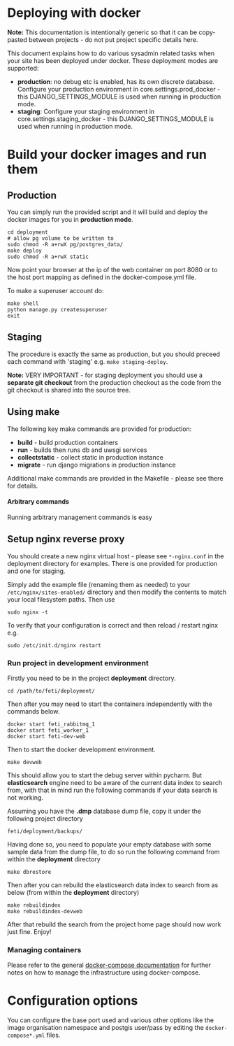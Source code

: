 # Deploying with docker

**Note:** This documentation is intentionally generic so that it can
be copy-pasted between projects - do not put project specific details here.

This document explains how to do various sysadmin related tasks when your
site has been deployed under docker. These deployment modes are supported:

* **production**: no debug etc is enabled, has its own discrete database. Configure
  your production environment in core.settings.prod_docker - this
  DJANGO_SETTINGS_MODULE is used when running in production mode.
* **staging**: Configure your staging environment in core.settings.staging_docker -
  this DJANGO_SETTINGS_MODULE is used when running in production mode.

# Build your docker images and run them

## Production

You can simply run the provided script and it will build and deploy the docker
images for you in **production mode**.

```
cd deployment
# allow pg volume to be written to
sudo chmod -R a+rwX pg/postgres_data/
make deploy
sudo chmod -R a+rwX static
```

Now point your browser at the ip of the web container on port 8080 or to the
host port mapping as defined in the docker-compose.yml file.


To make a superuser account do:

```
make shell
python manage.py createsuperuser
exit
```

## Staging

The procedure is exactly the same as production, but you should preceed
each command with 'staging' e.g. ``make staging-deploy``.

**Note:** VERY IMPORTANT - for staging deployment you should use a **separate
git checkout**  from the production checkout as the code from the git checkout
is shared into the source tree.

## Using make

The following key make commands are provided for production:

* **build** - build production containers
* **run** - builds then runs db and uwsgi services
* **collectstatic** - collect static in production instance
* **migrate** - run django migrations in production instance

Additional make commands are provided in the Makefile - please see there
for details.

#### Arbitrary commands

Running arbitrary management commands is easy


## Setup nginx reverse proxy

You should create a new nginx virtual host - please see
``*-nginx.conf`` in the deployment directory for examples. There is
one provided for production and one for staging.

Simply add the example file (renaming them as needed) to your
``/etc/nginx/sites-enabled/`` directory and then modify the contents to
match your local filesystem paths. Then use

```
sudo nginx -t
```

To verify that your configuration is correct and then reload / restart nginx
e.g.

```
sudo /etc/init.d/nginx restart
```
### Run  project in development environment

Firstly you need to be in the project **deployment** directory.

```
cd /path/to/feti/deployment/
``` 

Then after you may need to start the containers independently with the commands below.

```
docker start feti_rabbitmq_1
docker start feti_worker_1
docker start feti-dev-web
```
Then to start the docker development environment. 

```
make devweb
```
This should allow you to start the debug server within pycharm.
But **elasticsearch** engine need to be aware of the current data index to search from, with that in mind run the following commands if your data search is not working.

Assuming you have the **.dmp** database dump file, copy it under the following project directory

```
feti/deployment/backups/
```
Having done so, you need to populate your empty database with some sample data from the dump file, to do so run the following command from within the **deployment** directory

```
make dbrestore
```
Then after you can rebuild the elasticsearch data index to search from as below (from within the **deployment** directory)

```
make rebuildindex
make rebuildindex-devweb
```
After that rebuild the search from the project home page should now work just fine. Enjoy! 


### Managing containers

Please refer to the general [docker-compose documentation](http://docs.docker.com/compose/)
for further notes on how to manage the infrastructure using docker-compose.

# Configuration options

You can configure the base port used and various other options like the
image organisation namespace and postgis user/pass by editing the ``docker-compose*.yml``
files.
